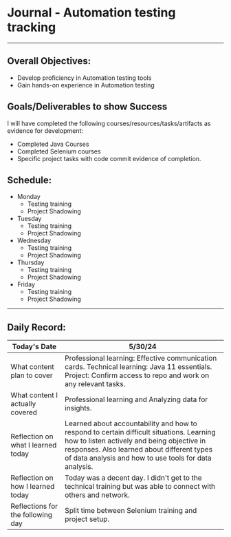 # Journal - Automation testing tracking

---

## Overall Objectives:

[//]: # (The example\(s\) below should be specifics of the content that you plan on covering over the course of the 2 week learning period.  Additionally, they should be based directly on feedback from your manager.)
- Develop proficiency in Automation testing tools
- Gain hands-on experience in Automation testing

## Goals/Deliverables to show Success
I will have completed the following courses/resources/tasks/artifacts as evidence for development:

[//]: # (The example\(s\) below are EXHAUSTIVE, and should be attinable within the scope of the two weeks. You can have stretch goals if you like, but be reasonable with yourself in terms of what is a fair workload)
- Completed Java Courses
- Completed Selenium courses
- Specific project tasks with code commit evidence of completion.

## Schedule:

[//]: # (Complete this outline to show what you plan on covering each day - remember however, that this will likely change depending on your pprogress.  That is fine - just update it when you need to!)

- Monday
    - Testing training
    - Project Shadowing
- Tuesday
    - Testing training
    - Project Shadowing
- Wednesday
    - Testing training
    - Project Shadowing
- Thursday
    - Testing training
    - Project Shadowing
- Friday
    - Testing training
    - Project Shadowing

--- 
## Daily Record:
[//]: # (You’ll make one of these each day - just copy, paste, and edit the entry, keeping the most recent post at the top of this page. 
This reflection is what you’ll use to share out each day at standup.  
Remember however, that it is a guide only, and should be used accordingly.)

[//]: # (***Lastly, please remember that this daily record is for you.  
While your coaches will use it as a soft point of accountability, 
you should use it only as much as it supports your reflections in learning.
Sentences, bullet points, paragraphs, copy and pastes are welcome!***)

| Today's Date  | 5/30/24                                                                                                                                                                                                                                        | 
|---|------------------------------------------------------------------------------------------------------------------------------------------------------------------------------------------------------------------------------------------------|
| What content plan to cover  | Professional learning: Effective communication cards. Technical learning: Java 11 essentials. Project: Confirm access to repo and work on any relevant tasks.                                                                                  |   
| What content I actually covered | Professional learning and Analyzing data for insights.                                                                                                                                                                                         |  
| Reflection on what I learned today | Learned about accountability and how to respond to certain difficult situations. Learning how to listen actively and being objective in responses. Also learned about different types of data analysis and how to use tools for data analysis. |   
| Reflection on how I learned today | Today was a decent day. I didn't get to the technical training but was able to connect with others and network.                                                                                                                                |
| Reflections for the following day| Split time between Selenium training and project setup.                                                                                                                                                                                        